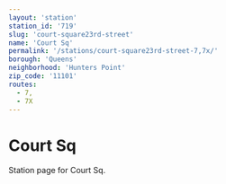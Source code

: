 ```yaml
---
layout: 'station'
station_id: '719'
slug: 'court-square23rd-street'
name: 'Court Sq'
permalink: '/stations/court-square23rd-street-7,7x/'
borough: 'Queens'
neighborhood: 'Hunters Point'
zip_code: '11101'
routes:
  - 7,
  - 7X
---
```

# Court Sq

Station page for Court Sq.
